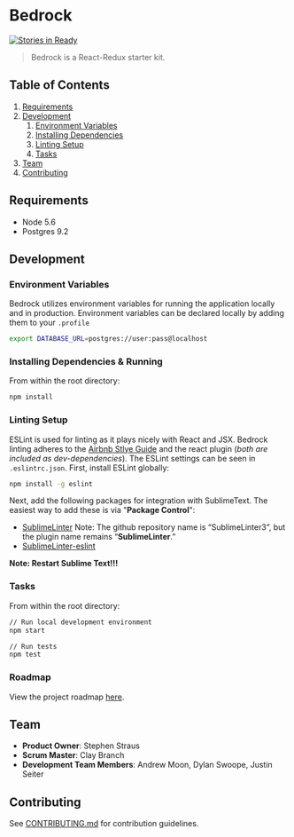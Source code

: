 # Bedrock
[![Stories in Ready](https://badge.waffle.io/regolithed/react-bedrock.svg?label=ready&title=Ready)](http://waffle.io/regolithed/react-bedrock)

> Bedrock is a React-Redux starter kit.

## Table of Contents

1. [Requirements](#requirements)
1. [Development](#development)
    1. [Environment Variables](#environment-variables)
    1. [Installing Dependencies](#installing-dependencies)
    1. [Linting Setup](#linting-setup)
    1. [Tasks](#tasks)
1. [Team](#team)
1. [Contributing](#contributing)


## Requirements

- Node 5.6
- Postgres 9.2


## Development

### Environment Variables
Bedrock utilizes environment variables for running the application locally and in production. Environment variables can be declared locally by adding them to your ```.profile```
```sh
export DATABASE_URL=postgres://user:pass@localhost
```

### Installing Dependencies & Running
From within the root directory:

```sh
npm install
```

### Linting Setup
ESLint is used for linting as it plays nicely with React and JSX. Bedrock linting adheres to the [Airbnb Stlye Guide](https://github.com/airbnb/javascript) and the react plugin (*both are included as dev-dependencies*). The ESLint settings can be seen in ```.eslintrc.json```. 
First, install ESLint globally:
```sh
npm install -g eslint
```
Next, add the following packages for integration with SublimeText. The easiest way to add these is via "**Package Control**":
- [SublimeLinter](https://github.com/SublimeLinter/SublimeLinter3) Note: The github repository name is “SublimeLinter3”, but the plugin name remains “**SublimeLinter**.”
- [SublimeLinter-eslint](https://github.com/roadhump/SublimeLinter-eslint)

**Note: Restart Sublime Text!!!**

### Tasks
From within the root directory:

```sh
// Run local development environment
npm start

// Run tests
npm test
```


### Roadmap

View the project roadmap [here](https://github.com/regolithed/react-bedrock/issues).

## Team

  - **Product Owner**: Stephen Straus
  - **Scrum Master**: Clay Branch
  - **Development Team Members**: Andrew Moon, Dylan Swoope, Justin Seiter


## Contributing

See [CONTRIBUTING.md](https://github.com/regolithed/react-bedrock/blob/master/CONTRIBUTING.md) for contribution guidelines.